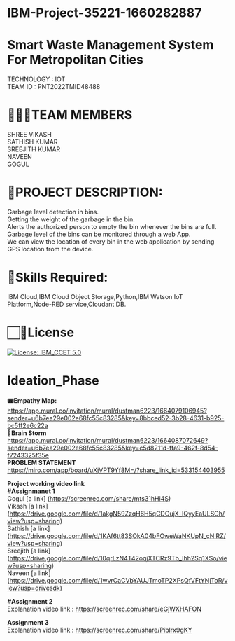 # IBM-Project-35221-1660282887
# **Smart Waste Management System For Metropolitan Cities**   
TECHNOLOGY : IOT        
TEAM ID : PNT2022TMID48488     

# **👨‍👩‍👦TEAM MEMBERS**     
SHREE VIKASH   
SATHISH KUMAR        
SREEJITH KUMAR        
NAVEEN       
GOGUL    

# **📜PROJECT DESCRIPTION:**          
Garbage level detection in bins.     
Getting the weight of the garbage in the bin.      
Alerts the authorized person to empty the bin whenever the bins are full.     
Garbage level of the bins can be monitored through a web App.        
We can view the location of every bin in the web application by sending GPS location from the device.    

# **🎯Skills Required:**        
IBM Cloud,IBM Cloud Object Storage,Python,IBM Watson IoT Platform,Node-RED service,Cloudant DB.

# **🏻🔑License**
[![License: IBM_CCET 5.0](https://img.shields.io/badge/License-IPL_1.0-blue.svg)](https://github.com/IBM-EPBL/IBM-Project-35221-1660282887/blob/main/LICENSE)


# **Ideation_Phase**    
**📟Empathy Map:**           
https://app.mural.co/invitation/mural/dustman6223/1664079106945?sender=u6b7ea29e002e68fc55c83285&key=8bbced52-3b28-4631-b925-bc5ff2e6c22a     
**🧠Brain Storm**         
https://app.mural.co/invitation/mural/dustman6223/1664087072649?sender=u6b7ea29e002e68fc55c83285&key=c5d8211d-ffa9-462f-8d54-f7243325f35e         
**PROBLEM STATEMENT**       
https://miro.com/app/board/uXjVPT9Yf8M=/?share_link_id=533154403955

**Project working video link**          
**#Assignmanet 1**     
Gogul [a link]   (https://screenrec.com/share/mts31hHi4S)    
Vikash [a link]  (https://drive.google.com/file/d/1akgN59ZzqH6H5qCDOujX_IQyyEaULSGh/view?usp=sharing)   
Sathish [a link] (https://drive.google.com/file/d/1KAf6tt83SOkA04bFOweWaNKUpN_cNlRZ/view?usp=sharing)   
Sreejith [a link] (https://drive.google.com/file/d/10qrLzN4T42oqjXTCRz9Tb_Ihh2Sq1XSo/view?usp=sharing)   
Naveen [a link]  (https://drive.google.com/file/d/1wvrCaCVbYAUJTmoTP2XPsQfVFtYNjToR/view?usp=drivesdk)  
  
**#Assignment 2**      
Explanation video link : https://screenrec.com/share/eGjWXHAFON

**Assignment 3**     
Explanation video link : https://screenrec.com/share/Piblrx9gKY
